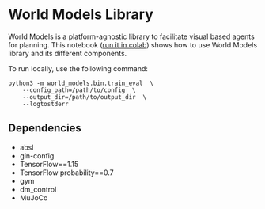 # World Models Library

World Models is a platform-agnostic library to facilitate visual based 
agents for planning. This notebook 
([run it in colab](https://colab.research.google.com/github/google/world_models/blob/master/intro.ipynb))
shows how to use World Models library and its different
components.

To run locally, use the following command:

```$xslt
python3 -m world_models.bin.train_eval  \
    --config_path=/path/to/config  \
    --output_dir=/path/to/output_dir  \
    --logtostderr
```

## Dependencies
* absl
* gin-config
* TensorFlow==1.15
* TensorFlow probability==0.7
* gym
* dm_control
* MuJoCo

